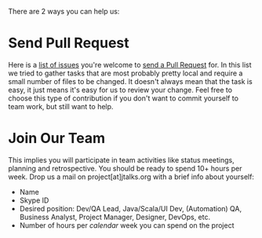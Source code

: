There are 2 ways you can help us:

# Send Pull Request

Here is a [list of issues](http://jira.jtalks.org/secure/IssueNavigator.jspa?mode=hide&requestId=12902) you're welcome
to [send a Pull Request](https://github.com/jtalks-org) for. In this list we tried to gather tasks that are most
probably pretty local and require a small number of files to be changed. It doesn't always mean that the task is easy,
it just means it's easy for us to review your change. Feel free to choose this type of contribution if you don't want
to commit yourself to team work, but still want to help.

# Join Our Team

This implies you will participate in team activities like status meetings, planning and retrospective. You should be
ready to spend 10+ hours per week. Drop us a mail on project[at]jtalks.org with a brief info about yourself:

 - Name
 - Skype ID
 - Desired position: Dev/QA Lead, Java/Scala/UI Dev, (Automation) QA, Business Analyst, Project Manager, Designer, DevOps, etc.
 - Number of hours per *calendar* week you can spend on the project

